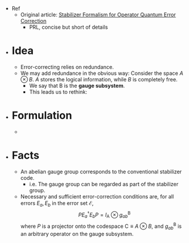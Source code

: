 - Ref
	- Original article: [Stabilizer Formalism for Operator Quantum Error Correction](https://arxiv.org/pdf/quant-ph/0508131.pdf)
		- PRL, concise but short of details
- # Idea
	- Error-correcting relies on redundance.
	- We may add redundance in the obvious way: Consider the space $A \otimes B$. $A$ stores the logical information, while $B$ is completely free.
		- We say that B is the **gauge subsystem**.
		- This leads us to rethink:
- # Formulation
	-
- # Facts
	- An abelian gauge group corresponds to the conventional stabilizer code.
		- i.e. The gauge group can be regarded as part of the stabilizer group.
	- Necessary and sufficient error-correction conditions are, for all errors $E_a, E_b$ in the error set $\mathcal{E}$,
	  $$
	  P E_a^{\dagger} E_b P=I_{\mathrm{A}} \otimes g_{a b}^{\mathrm{B}}
	  $$
	  where $P$ is a projector onto the codespace $\mathrm{C}\equiv A \otimes B$, and $g_{a b}^{\mathrm{B}}$ is an arbitrary operator on the gauge subsystem.